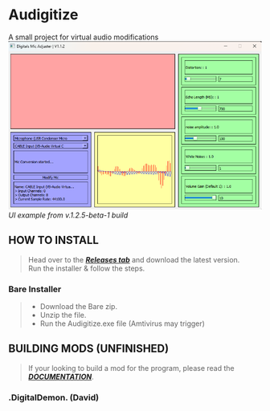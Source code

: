 # Audigitize
A small project for virtual audio modifications
![V1.2.5-beta-1 UI](https://github.com/DigitalTheDemon/Audigitize/blob/nightly-build/ExampleImage/ImageExample-V1.2.5Beta-1.png?raw=true) 
<br>*UI example from v.1.2.5-beta-1 build*

## HOW TO INSTALL
> Head over to the ***[Releases tab](https://github.com/DigitalTheDemon/Audigitize/releases)*** and download the latest version. <br>
> Run the installer & follow the steps. <br>
### Bare Installer
>  - Download the Bare zip.
> - Unzip the file.
> - Run the Audigitize.exe file (Amtivirus may trigger)

## BUILDING MODS (UNFINISHED)
> If your looking to build a mod for the program, please read the ***[DOCUMENTATION](https://github.com/DigitalTheDemon/Audigitize/blob/main/documentation.md)***.


### .DigitalDemon. (David)
